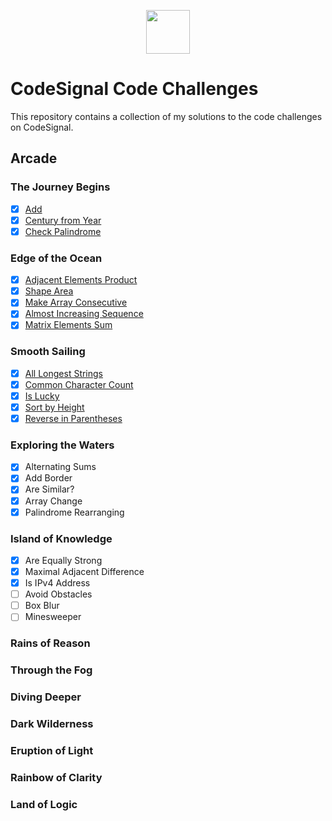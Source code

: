 <p align="center"> <img src="https://user-images.githubusercontent.com/104512014/181857594-2783dc2a-f0d7-4fa0-9026-6e7788279191.png" height="70px"/> </p>


# CodeSignal Code Challenges
This repository contains a collection of my solutions to the code challenges on CodeSignal.

## Arcade
### The Journey Begins
- [x] [Add](https://github.com/emmaclarem/codesignal-code-challenges/blob/main/arcade-solutions/1-the-journey-begins/add.js)
- [x] [Century from Year](https://github.com/emmaclarem/codesignal-code-challenges/blob/main/arcade-solutions/1-the-journey-begins/centuryFromYear.js)
- [x] [Check Palindrome](https://github.com/emmaclarem/codesignal-code-challenges/blob/main/arcade-solutions/1-the-journey-begins/checkPalindrome.js)
 
### Edge of the Ocean
- [x] [Adjacent Elements Product](https://github.com/emmaclarem/codesignal-code-challenges/blob/main/arcade-solutions/2-edge-of-the-ocean/adjacentElementsProduct.js)
- [x] [Shape Area](https://github.com/emmaclarem/codesignal-code-challenges/blob/main/arcade-solutions/2-edge-of-the-ocean/shapeArea.js)
- [x] [Make Array Consecutive](https://github.com/emmaclarem/codesignal-code-challenges/blob/main/arcade-solutions/2-edge-of-the-ocean/makeArrayConsecutive.js)
- [x] [Almost Increasing Sequence](https://github.com/emmaclarem/codesignal-code-challenges/blob/main/arcade-solutions/2-edge-of-the-ocean/almostIncreasingSequence.js)
- [x] [Matrix Elements Sum](https://github.com/emmaclarem/codesignal-code-challenges/blob/main/arcade-solutions/2-edge-of-the-ocean/matrixElementsSum.js)

### Smooth Sailing
- [x] [All Longest Strings](https://github.com/emmaclarem/codesignal-code-challenges/blob/main/arcade-solutions/3-smooth-sailing/allLongestStrings.js)
- [x] [Common Character Count](https://github.com/emmaclarem/codesignal-code-challenges/blob/main/arcade-solutions/3-smooth-sailing/commonCharacterCount.js)
- [x] [Is Lucky](https://github.com/emmaclarem/codesignal-code-challenges/blob/main/arcade-solutions/3-smooth-sailing/isLucky.js)
- [x] [Sort by Height](https://github.com/emmaclarem/codesignal-code-challenges/blob/main/arcade-solutions/3-smooth-sailing/sortByHeight.js)
- [x] [Reverse in Parentheses](https://github.com/emmaclarem/codesignal-code-challenges/blob/main/arcade-solutions/3-smooth-sailing/reverseInParentheses.js)
 
### Exploring the Waters
- [x] Alternating Sums
- [x] Add Border
- [x] Are Similar?
- [x] Array Change
- [x] Palindrome Rearranging
 
### Island of Knowledge
- [x] Are Equally Strong
- [x] Maximal Adjacent Difference
- [x] Is IPv4 Address
- [ ] Avoid Obstacles
- [ ] Box Blur
- [ ] Minesweeper
 
### Rains of Reason

### Through the Fog

### Diving Deeper

### Dark Wilderness

### Eruption of Light

### Rainbow of Clarity

### Land of Logic
